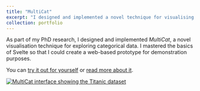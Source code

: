```yaml
---
title: "MultiCat"
excerpt: "I designed and implemented a novel technique for visualising categorical data.<br/><br/><a href='http://dgt12.github.io/multicat/'><img src='/images/multicat.png' style='height: 300px;'></a>"
collection: portfolio
---
```



As part of my PhD research, I designed and implemented *MultiCat*, a novel visualisation technique for exploring categorical data. 
I mastered the basics of Svelte so that I could create a web-based prototype for demonstration purposes. 

You can [try it out for yourself](https://dgt12.github.io/multicat/) or [read more about it](https://dgt12.github.io/files/multicat.pdf).

[![MultiCat interface showing the Titanic dataset](http://dgt12.github.io/images/multicat.png)](http://dgt12.github.io/multicat/)